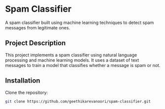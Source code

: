 # Spam Classifier

A spam classifier built using machine learning techniques to detect spam messages from legitimate ones.

## Project Description

This project implements a spam classifier using natural language processing and machine learning models. It uses a dataset of text messages to train a model that classifies whether a message is spam or not.

## Installation

Clone the repository:
   ```sh
   git clone https://github.com/geethikarevanoori/spam-classifier.git

